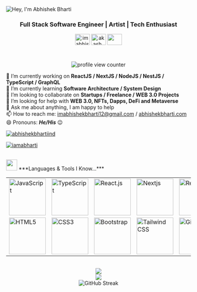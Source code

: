 <!--
**abhishekbhartiind/abhishekbhartiind** is a ✨ _special_ ✨ repository because its `README.md` (this file) appears on your GitHub profile.
Here are some ideas to get you started: ✔ 
-->
<img src="https://readme-typing-svg.demolab.com?font=Operator+Mono&size=37&duration=2800&pause=2000&color=6497b1&center=true&vCenter=true&width=940&height=50&lines=Hey%2C+I'm+Abhishek+Bharti" align="middle" alt="Hey, I'm Abhishek Bharti">
<h3 align="center">Full Stack Software Engineer | Artist | Tech Enthusiast</h3>

<p align="center">
<a href="https://www.linkedin.com/in/imabhishekbharti/" target="blank"><img align="center" src="https://cdn.jsdelivr.net/npm/simple-icons@3.0.1/icons/linkedin.svg" alt="imabhishekbharti" height="30" width="40" /></a>
<a href="https://www.instagram.com/abhishekbharti/" target="blank"><img align="center" src="https://cdn.jsdelivr.net/npm/simple-icons@3.0.1/icons/instagram.svg" alt="akash_chowrasia" height="30" width="40" /></a>
<a href = "mailto: imabhishekbharti12@gmail.com"><img align="center" src="https://simpleicons.org/icons/gmail.svg" height="30" width="40" /></a>
</p>

<br>
<p align="center">
    <img src="https://komarev.com/ghpvc/?username=abhishekbhartiind&color=0079fa&style=flat-square&label=PROFILE+VIEWS" alt="profile view counter">
</p>


🔭 I’m currently working on **ReactJS / NextJS / NodeJS / NestJS / TypeScript / GraphQL**<br>
🌱 I’m currently learning **Software Architecture / System Design**<br>
👯 I’m looking to collaborate on **Startups / Freelance / WEB 3.0 Projects**<br>
🤔 I’m looking for help with **WEB 3.0, NFTs, Dapps, DeFi and Metaverse**<br>
💬 Ask me about anything, I am happy to help<br>
📫 How to reach me: imabhishekbharti12@gmail.com / <a href = "https://abhishekbharti.com" target="_blank">abhishekbharti.com</a>
<br>
😄 Pronouns: ***He/His*** 😉
<br>
<p align="left"> <a href="https://github.com/ryo-ma/github-profile-trophy"><img src="https://github-profile-trophy.vercel.app/?username=abhishekbhartiind" alt="abhishekbhartiind" /></a> </p>

<p align="left"> <a href="https://twitter.com/iamabharti" target="blank"><img src="https://img.shields.io/twitter/follow/iamabharti?logo=twitter&style=for-the-badge" alt="iamabharti" /></a> </p>
<br>
<img src="https://media.giphy.com/media/ObNTw8Uzwy6KQ/giphy.gif" width="30" height="30">&nbsp;***Languages & Tools I Know...***
<br>
<table>
    <tr>
    <td>
    <img src="https://img.icons8.com/nolan/2x/javascript.png" title="JavaScript" width="100" alt="JavaScript">
    </td>
    <td>
    <img src="https://img.icons8.com/color/2x/typescript.png" title="TypeScript" width="100" alt="TypeScript">
    </td>
    <td>
    <img src="https://www.vectorlogo.zone/logos/reactjs/reactjs-icon.svg" title="React" width="100" alt="React.js">
    </td>
    <td>
    <img src="https://upload.wikimedia.org/wikipedia/commons/thumb/8/8e/Nextjs-logo.svg/800px-Nextjs-logo.svg.png" title="Nextjs" width="100" alt="Nextjs">
    </td>
    <td>
    <img src="https://www.theconsolelogs.com/react/redux.svg" title="Redux" width="100" alt="Redux">
    </td>
    <td>
    <img src="https://img.icons8.com/color/2x/nodejs.png" title="Node.js" width="100" alt="node.js">
    </td>
    <td>
    <img src="https://cdn.iconscout.com/icon/free/png-128/mongodb-4-1175139.png" title="MongoDB" width="100" alt="MongoDB">
    </td>
    </tr>
    <tr>
    <td>
    <img src="https://img.icons8.com/color/2x/html-5.png" title="HTML5" width="100" alt="HTML5"></td>
    <td>
    <img src="https://img.icons8.com/color/2x/css3.png" title="CSS3" width="100" alt="CSS3">
    </td>
    <td>
    <img src="https://img.icons8.com/color/2x/bootstrap.png" title="Bootstrap" width="100" alt="Bootstrap">
    </td>
    <td>
    <img src="https://image.pngaaa.com/388/3920388-middle.png" title="Tailwind CSS" width="100" alt="Tailwind CSS">
    </td>
    <td>
    <img src="https://img.icons8.com/nolan/2x/github.png" title="Git" width="100" alt="Git">
    </td>
    <td>
    <img src="https://www.vectorlogo.zone/logos/git-scm/git-scm-icon.svg" title="GitLab" width="100" alt="GitLab">
    </td>
    <td>
    <img src="https://w7.pngwing.com/pngs/1006/374/png-transparent-web-development-node-js-socket-io-javascript-network-socket-modernization-miscellaneous-logo-web-application-thumbnail.png" title="Express" width="100" alt="Express">
    </td>
        <td>
          <img src="https://www.vectorlogo.zone/logos/babeljs/babeljs-icon.svg" alt="babel" width="100" height="100"/> 
        </td>
    </tr>
</table>

<br>

<div align="center">
       <img src="https://github-readme-stats.vercel.app/api/top-langs/?username=abhishekbhartiind&layout=compact&theme=outrun&border_radius=20&hide_border=true" />
    <br>
    <img src="https://github-readme-stats.vercel.app/api?username=abhishekbhartiind&count_private=true&show_icons=true&theme=outrun&border_radius=20&include_all_commits=true" />
    <br>
   <img src="http://github-readme-streak-stats.herokuapp.com?user=abhishekbhartiind&background=030D6B&hide_border=true&stroke=C7CCFF&ring=FB750B&fire=FB750B&currStreakNum=25FB88&sideNums=FB750B&currStreakLabel=25FB88&sideLabels=25FB88&dates=C7CCFF&date_format=j%20M%5B%20Y%5D""https://git.io/streak-stats" alt="GitHub Streak">
</div>
